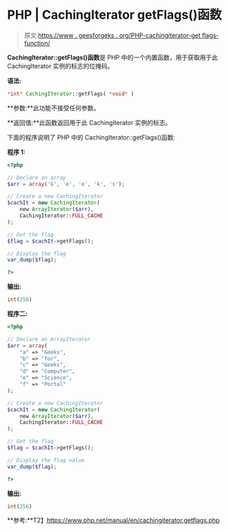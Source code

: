 # PHP | CachingIterator getFlags()函数

> 原文:[https://www . geesforgeks . org/PHP-cachingiterator-get flags-function/](https://www.geeksforgeeks.org/php-cachingiterator-getflags-function/)

**CachingIterator::getFlags()函数**是 PHP 中的一个内置函数，用于获取用于此 CachingIterator 实例的标志的位掩码。

**语法:**

```php
*int* CachingIterator::getFlags( *void* )
```

**参数:**此功能不接受任何参数。

**返回值:**此函数返回用于此 CachingIterator 实例的标志。

下面的程序说明了 PHP 中的 CachingIterator::getFlags()函数:

**程序 1:**

```php
<?php

// Declare an array
$arr = array('G', 'e', 'e', 'k', 's');

// Create a new CachingIterator
$cachIt = new CachingIterator(
    new ArrayIterator($arr), 
    CachingIterator::FULL_CACHE
);

// Get the flag
$flag = $cachIt->getFlags();

// Display the flag
var_dump($flag);

?>
```

**输出:**

```php
int(256)

```

**程序二:**

```php
<?php

// Declare an ArrayIterator
$arr = array(
    "a" => "Geeks",
    "b" => "for",
    "c" => "Geeks",
    "d" => "Computer",
    "e" => "Science",
    "f" => "Portal"
);

// Create a new CachingIterator
$cachIt = new CachingIterator(
    new ArrayIterator($arr), 
    CachingIterator::FULL_CACHE
);

// Get the flag
$flag = $cachIt->getFlags();

// Display the flag value
var_dump($flag);

?>
```

**输出:**

```php
int(256)

```

**参考:**T2】https://www.php.net/manual/en/cachingiterator.getflags.php